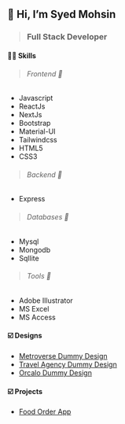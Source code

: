 ## 👋 Hi, I’m Syed Mohsin 

> ### Full Stack Developer

#### :man_technologist: Skills

> ###### Frontend  :round_pushpin: 
- Javascript
- ReactJs
- NextJs
- Bootstrap
- Material-UI
- Tailwindcss
- HTML5
- CSS3
> ###### Backend  :round_pushpin: 
- Express
> ###### Databases  :round_pushpin: 
- Mysql
- Mongodb
- Sqllite

 > ###### Tools :hammer:
 - Adobe Illustrator
 - MS Excel
 - MS Access
 
#### :ballot_box_with_check: Designs
- [Metroverse Dummy Design](https://metroverse-design.netlify.app/)
- [Travel Agency Dummy Design](https://travel-agency-design-1.netlify.app/)
- [Orcalo Dummy Design](https://travel-agency-design-1.netlify.app/)

#### :ballot_box_with_check: Projects
- [Food Order App](https://food-order-app-react-redux-firebase.netlify.app/)
 
